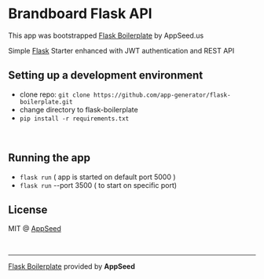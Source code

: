 # Brandboard Flask API

This app was bootstrapped [Flask Boilerplate](https://appseed.us/boilerplate-code/flask-boilerplate) by AppSeed.us

Simple [Flask](http://flask.pocoo.org/) Starter enhanced with JWT authentication and REST API 

## Setting up a development environment

* clone repo: `git clone https://github.com/app-generator/flask-boilerplate.git`
* change directory to flask-boilerplate
* `pip install -r requirements.txt`

<br />

## Running the app

* `flask run` ( app is started on default port 5000 )
* `flask run` --port 3500 ( to start on specific port)

## License
MIT @ [AppSeed](https://appseed.us)

<br />

---
[Flask Boilerplate](https://appseed.us/boilerplate-code/flask-boilerplate) provided by **AppSeed**

